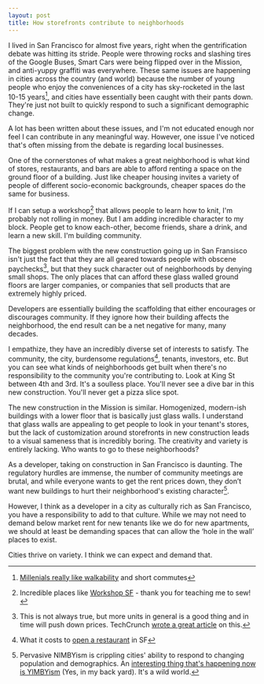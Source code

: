```yaml
---
layout: post
title: How storefronts contribute to neighborhoods
---
```


I lived in San Francisco for almost five years, right when the gentrification debate was hitting its stride. People were throwing rocks and slashing tires of the Google Buses, Smart Cars were being flipped over in the Mission, and anti-yuppy graffiti was everywhere. These same issues are happening in cities across the country (and world) because the number of young people who enjoy the conveniences of a city has sky-rocketed in the last 10-15 years[^millenials], and cities have essentially been caught with their pants down. They're just not built to quickly respond to such a significant demographic change. 

A lot has been written about these issues, and I'm not educated enough nor feel I can contribute in any meaningful way. However, one issue I've noticed that's often missing from the debate is regarding local businesses. 

One of the cornerstones of what makes a great neighborhood is what kind of stores, restaurants, and bars are able to afford renting a space on the ground floor of a building. Just like cheaper housing invites a variety of people of different socio-economic backgrounds, cheaper spaces do the same for business.

If I can setup a workshop[^workshopsf] that allows people to learn how to knit, I'm probably not rolling in money. But I am adding incredible character to my block. People get to know each-other, become friends, share a drink, and learn a new skill. I'm building community.

The biggest problem with the new construction going up in San Fransisco isn't just the fact that they are all geared towards people with obscene paychecks[^nouveauriche], but that they suck character out of neighborhoods by denying small shops. The only places that can afford these glass walled ground floors are larger companies, or companies that sell products that are extremely highly priced.

Developers are essentially building the scaffolding that either encourages or discourages community. If they ignore how their building affects the neighborhood, the end result can be a net negative for many, many decades.

I empathize, they have an incredibly diverse set of interests to satisfy. The community, the city, burdensome regulations[^whatitcosts], tenants, investors, etc. But you can see what kinds of neighborhoods get built when there's no responsibility to the community you're contributing to. Look at King St between 4th and 3rd. It's a soulless place. You'll never see a dive bar in this new construction. You'll never get a pizza slice spot. 
 
The new construction in the Mission is similar. Homogenized, modern-ish buildings with a lower floor that is basically just glass walls. I understand that glass walls are appealing to get people to look in your tenant's stores, but the lack of customization around storefronts in new construction leads to a visual sameness that is incredibly boring. The creativity and variety is entirely lacking. Who wants to go to these neighborhoods?

As a developer, taking on construction in San Francisco is daunting. The regulatory hurdles are immense, the number of community meetings are brutal, and while everyone wants to get the rent prices down, they don’t want new buildings to hurt their neighborhood's existing character[^nimby].

However, I think as a developer in a city as culturally rich as San Francisco, you have a responsibility to add to that culture. While we may not need to demand below market rent for new tenants like we do for new apartments, we should at least be demanding spaces that can allow the ‘hole in the wall’ places to exist.

Cities thrive on variety. I think we can expect and demand that.

[^millenials]: [Millenials really like walkability](https://www.citylab.com/equity/2014/05/what-millennials-wantand-why-cities-are-right-pay-them-so-much-attention/9032/) and short commutes

[^workshopsf]: Incredible places like [Workshop SF](http://www.workshopsf.org/) - thank you for teaching me to sew!

[^nouveauriche]: This is not always true, but more units in general is a good thing and in time will push down prices. TechCrunch [wrote a great article](https://techcrunch.com/2014/01/24/it-doesnt-have-to-be-this-way/) on this.

[^whatitcosts]: What it costs to [open a restaurant](https://sf.eater.com/2017/6/27/15733554/cost-open-restaurant-robin-adam-tortosa-san-francisco) in SF

[^nimby]: Pervasive NIMBYism is crippling cities' ability to respond to changing population and demographics. An [interesting thing that's happening now is YIMBYism](http://www.slate.com/articles/business/metropolis/2017/06/yimbys_and_the_dsa_can_t_get_along_despite_their_common_enemy_high_rent.html) (Yes, in my back yard). It's a wild world.

